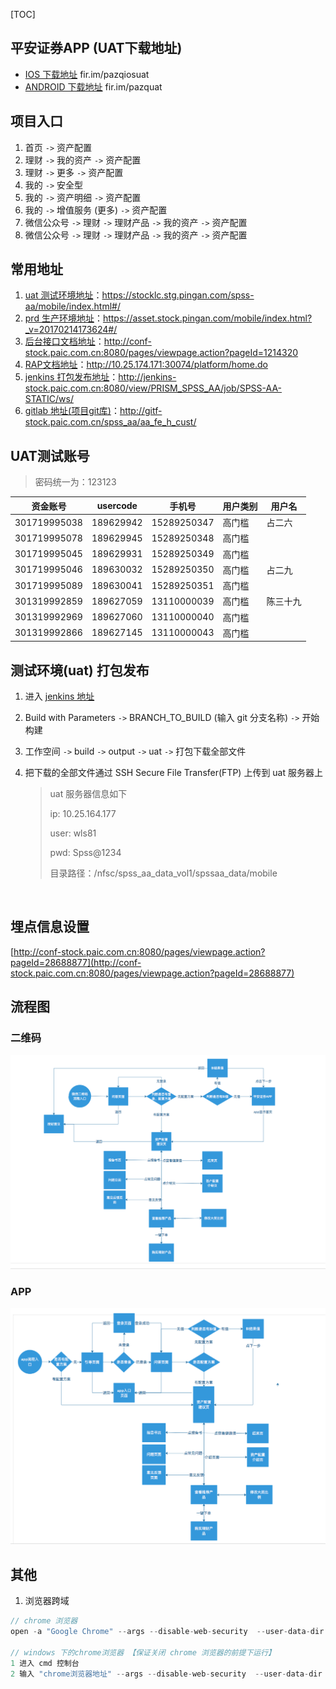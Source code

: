 [TOC]



## 平安证券APP (UAT下载地址)

- [IOS 下载地址](fir.im/pazqiosuat)   fir.im/pazqiosuat
- [ANDROID 下载地址](fir.im/pazquat) fir.im/pazquat




## 项目入口

1. 首页 `->` 资产配置
2. 理财 `->` 我的资产 `->` 资产配置
3. 理财 `->` 更多 `->` 资产配置
4. 我的 `->` 安全型
5. 我的 `->` 资产明细 `->` 资产配置
6. 我的 `->` 增值服务 (更多) `->` 资产配置
7. 微信公众号 `->` 理财 `->` 理财产品 `->` 我的资产 `->` 资产配置
8. 微信公众号 `->` 理财 `->` 理财产品 `->` 我的资产 `->` 资产配置





## 常用地址

1. [uat 测试环境地址](https://stocklc.stg.pingan.com/spss-aa/mobile/index.html#/)：https://stocklc.stg.pingan.com/spss-aa/mobile/index.html#/
2. [prd 生产环境地址](https://asset.stock.pingan.com/mobile/index.html?_v=20170214173624#/)：https://asset.stock.pingan.com/mobile/index.html?_v=20170214173624#/
3. [后台接口文档地址](http://conf-stock.paic.com.cn:8080/pages/viewpage.action?pageId=1214320)：http://conf-stock.paic.com.cn:8080/pages/viewpage.action?pageId=1214320
4. [RAP文档地址](http://10.25.174.171:30074/platform/home.do)：http://10.25.174.171:30074/platform/home.do
5. [jenkins 打包发布地址](http://jenkins-stock.paic.com.cn:8080/view/PRISM_SPSS_AA/job/SPSS-AA-STATIC/ws/)：http://jenkins-stock.paic.com.cn:8080/view/PRISM_SPSS_AA/job/SPSS-AA-STATIC/ws/
6. [gitlab 地址(项目git库)](http://gitf-stock.paic.com.cn/spss_aa/aa_fe_h_cust/)：http://gitf-stock.paic.com.cn/spss_aa/aa_fe_h_cust/





## UAT测试账号

> 密码统一为：123123

| 资金账号         | usercode  | 手机号         | 用户类别 | 用户名  |
| ------------ | --------- | ----------- | ---- | ---- |
| 301719995038 | 189629942 | 15289250347 | 高门槛  | 占二六  |
| 301719995078 | 189629945 | 15289250348 | 高门槛  |      |
| 301719995045 | 189629931 | 15289250349 | 高门槛  |      |
| 301719995046 | 189630032 | 15289250350 | 高门槛  | 占二九  |
| 301719995089 | 189630041 | 15289250351 | 高门槛  |      |
| 301319992859 | 189627059 | 13110000039 | 高门槛  | 陈三十九 |
| 301319992969 | 189627060 | 13110000040 | 高门槛  |      |
| 301319992866 | 189627145 | 13110000043 | 高门槛  |      |



## 测试环境(uat) 打包发布

1. 进入 [jenkins 地址](http://jenkins-stock.paic.com.cn:8080/view/PRISM_SPSS_AA/job/SPSS-AA-STATIC/ws/)

2. Build with Parameters `->` BRANCH_TO_BUILD (输入 git 分支名称) `->` 开始构建

3. 工作空间 `->` build `->` output `->` uat `->` 打包下载全部文件

4. 把下载的全部文件通过 SSH Secure File Transfer(FTP) 上传到 uat 服务器上

   > uat 服务器信息如下
   >
   > ip: 10.25.164.177
   >
   > user: wls81
   >
   > pwd: Spss@1234
   >
   > 目录路径：/nfsc/spss_aa_data_vol1/spssaa_data/mobile

   ​




## 埋点信息设置

[http://conf-stock.paic.com.cn:8080/pages/viewpage.action?pageId=28688877](http://conf-stock.paic.com.cn:8080/pages/viewpage.action?pageId=28688877)



## 流程图

### 二维码

![二维码流程图](code.png)

### APP

![app流程图](app.png)



## 其他

1. 浏览器跨域

```javascript
// chrome 浏览器
open -a "Google Chrome" --args --disable-web-security  --user-data-dir

// windows 下的chrome浏览器 【保证关闭 chrome 浏览器的前提下运行】
1 进入 cmd 控制台
2 输入 "chrome浏览器地址" --args --disable-web-security  --user-data-dir
```

